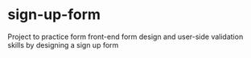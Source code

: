 # sign-up-form
Project to practice form front-end form design and user-side validation skills by designing a sign up form
